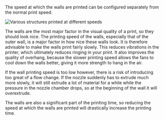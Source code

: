 The speed at which the walls are printed can be configured separately from the normal print speed.

![Various structures printed at different speeds](../../../articles/images/speed_difference.png)

The walls are the most major factor in the visual quality of a print, so they should look nice. The printing speed of the walls, especially that of the outer wall, is a major factor in how nice these walls look. It is therefore advisable to make the walls print fairly slowly. This reduces vibrations in the printer, which ultimately reduces ringing in your print. It also improves the quality of overhang, because the slower printing speed allows the fans to cool down the walls better, giving it more strength to hang in the air.

If the wall printing speed is too low however, there is a risk of introducing too great of a flow change. If the nozzle suddenly has to extrude much more slowly, it will still extrude a lot of material for a while while the pressure in the nozzle chamber drops, so at the beginning of the wall it will overextrude.

The walls are also a significant part of the printing time, so reducing the speed at which the walls are printed will drastically increase the printing time.